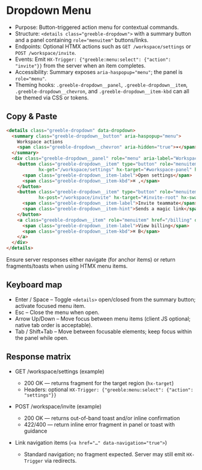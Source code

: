 # Dropdown Menu

- Purpose: Button-triggered action menu for contextual commands.
- Structure: `<details class="greeble-dropdown">` with a summary button and a panel containing
  `role="menuitem"` buttons/links.
- Endpoints: Optional HTMX actions such as `GET /workspace/settings` or `POST /workspace/invite`.
- Events: Emit `HX-Trigger: {"greeble:menu:select": {"action": "invite"}}` from the server when an
  item completes.
- Accessibility: Summary exposes `aria-haspopup="menu"`; the panel is `role="menu"`.
- Theming hooks: `.greeble-dropdown__panel`, `.greeble-dropdown__item`, `.greeble-dropdown__chevron`,
  and `.greeble-dropdown__item-kbd` can all be themed via CSS or tokens.

## Copy & Paste

```html
<details class="greeble-dropdown" data-dropdown>
  <summary class="greeble-dropdown__button" aria-haspopup="menu">
    Workspace actions
    <span class="greeble-dropdown__chevron" aria-hidden="true">▾</span>
  </summary>
  <div class="greeble-dropdown__panel" role="menu" aria-label="Workspace actions">
    <button class="greeble-dropdown__item" type="button" role="menuitem"
            hx-get="/workspace/settings" hx-target="#workspace-panel" hx-swap="innerHTML">
      <span class="greeble-dropdown__item-label">Open settings</span>
      <span class="greeble-dropdown__item-kbd">⌘ ,</span>
    </button>
    <button class="greeble-dropdown__item" type="button" role="menuitem"
            hx-post="/workspace/invite" hx-target="#invite-root" hx-swap="innerHTML">
      <span class="greeble-dropdown__item-label">Invite teammate</span>
      <span class="greeble-dropdown__item-hint">Sends a magic link</span>
    </button>
    <a class="greeble-dropdown__item" role="menuitem" href="/billing" data-navigation="true">
      <span class="greeble-dropdown__item-label">View billing</span>
      <span class="greeble-dropdown__item-kbd">⌘ B</span>
    </a>
  </div>
</details>
```

Ensure server responses either navigate (for anchor items) or return fragments/toasts when using HTMX
menu items.

## Keyboard map

- Enter / Space – Toggle `<details>` open/closed from the summary button; activate focused menu item.
- Esc – Close the menu when open.
- Arrow Up/Down – Move focus between menu items (client JS optional; native tab order is acceptable).
- Tab / Shift+Tab – Move between focusable elements; keep focus within the panel while open.

## Response matrix

- GET /workspace/settings (example)
  - 200 OK — returns fragment for the target region (`hx-target`)
  - Headers: optional `HX-Trigger: {"greeble:menu:select": {"action": "settings"}}`

- POST /workspace/invite (example)
  - 200 OK — returns out-of-band toast and/or inline confirmation
  - 422/400 — return inline error fragment in panel or toast with guidance

- Link navigation items (`<a href="…" data-navigation="true">`)
  - Standard navigation; no fragment expected. Server may still emit `HX-Trigger` via redirects.
